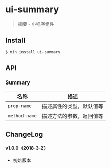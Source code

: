# ui-summary

> 摘要 - 小程序组件

## Install

``` bash
$ min install ui-summary
```


## API

### Summary

| 名称                  | 描述                         |
|----------------------|------------------------------|
|`prop-name`           | 描述属性的类型，默认值等         |
|`method-name`         | 描述方法的参数，返回值等         |

## ChangeLog

#### v1.0.0（2018-3-2）

- 初始版本
